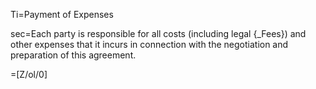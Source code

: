 Ti=Payment of Expenses

sec=Each party is responsible for all costs (including legal {_Fees}) and other expenses that it incurs in connection with the negotiation and preparation of this agreement.

=[Z/ol/0]
